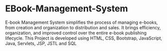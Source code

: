 # EBook-Management-System
E-book Management System simplifies the process of managing e-books, from creation and organization to  distribution and sales. It brings efficiency, organization, and improved control over the entire e-book publishing  lifecycle. This Project is developed using HTML, CSS, Bootstrap, JavaScript, Java, Servlets, JSP, JSTL and  SQL
